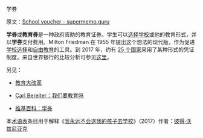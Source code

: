 学券

原文：[School voucher - supermemo.guru](https://supermemo.guru/wiki/School_voucher)

**学券**或**教育券**是一种政府资助的教育证券。学生可以[选择学校](https://supermemo.guru/wiki/School_choice)或他的教育形式，并以**学券**支付费用。Milton Friedman 在 1955 年提出这个想法的现代版，作为促进[学校选择](https://supermemo.guru/wiki/School_choice)和[自由教育](https://supermemo.guru/wiki/Freedom_of_education)的工具。到 2017 年，约有 [25 个国家](https://www.edchoice.org/school_choice_faqs/how-does-school-choice-work-in-other-countries/)采用了某种形式的凭证制度。来自世界银行的比较分析可参见[这里](https://supermemo.guru/wiki/Voucher_system:_promising_solutions)。

另见：

- [教育大改革](https://supermemo.guru/wiki/Grand_Education_Reform)

- [Carl Bereiter：我们要教育吗](https://supermemo.guru/wiki/Carl_Bereiter:_Must_we_educate)

- [维基百科：学券](https://en.wikipedia.org/wiki/School_voucher)

本[术语表](https://supermemo.guru/wiki/Glossary)条目用于解释《[我永远不会送我的孩子去学校](https://supermemo.guru/wiki/Problem_of_Schooling)》（2017）作者：[彼得·沃兹尼亚克](https://supermemo.guru/wiki/Piotr_Wozniak)